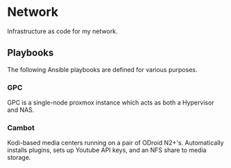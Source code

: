 # Network

Infrastructure as code for my network.

## Playbooks

The following Ansible playbooks are defined for various purposes.

### GPC

GPC is a single-node proxmox instance which acts as both a Hypervisor and NAS.

### Cambot

Kodi-based media centers running on a pair of ODroid N2+'s. Automatically installs plugins, sets up Youtube API keys, and an NFS share to media storage.

